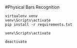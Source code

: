 #Physical Bars Recognition


```
virtualenv venv
venv\Scripts\activate
pip install -r requirements.txt
```
```
venv\Scripts\activate
```
```
deactivate
```

